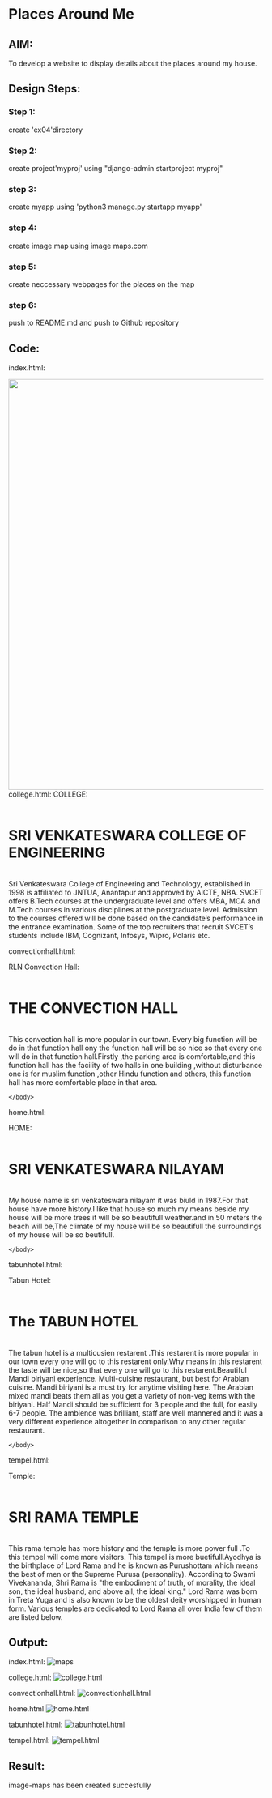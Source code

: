 # Places Around Me
## AIM:
To develop a website to display details about the places around my house.

## Design Steps:

### Step 1:
create 'ex04'directory
### Step 2:
create project'myproj' using "django-admin startproject myproj"
### step 3:
create myapp using 'python3 manage.py startapp myapp'
### step 4:
create image map using image maps.com
### step 5:
create neccessary webpages for the places on the map
### step 6:
push to README.md and push to Github repository
## Code:
index.html:
<!DOCTYPE html>
<html>
    <head>
        <title>Places around me</title>
    </head> 
    <body>
        <img id="Image-Maps-Com-image-maps-2023-07-24-084406" src="https://app.image-maps.com/m/private/0/iq82kpfjes1dlnffrlu45qlpbt_maps.jpg" border="0" width="1200" height="811" orgWidth="1200" orgHeight="811" usemap="#image-maps-2023-07-24-084406" alt="" />
        <map name="image-maps-2023-07-24-084406" id="ImageMapsCom-image-maps-2023-07-24-084406">
        <area  alt="" title="college" href="college.html" shape="rect" coords="253,98,460,215" style="outline:none;" target="_self"     />
        <area  alt="" title="tabunhotel" href="tabunhotel.html" shape="rect" coords="402,248,602,319" style="outline:none;" target="_self"     />
        <area  alt="" title="tempel" href="tempel.html" shape="rect" coords="931,175,1120,236" style="outline:none;" target="_self"     />
        <area  alt="" title="conventionhall" href="conventionhall.html" shape="rect" coords="328,529,520,604" style="outline:none;" target="_self"     />
        <area  alt="" title="home" href="home,html" shape="rect" coords="328,385,471,433" style="outline:none;" target="_self"     />
        <area shape="rect" coords="1198,809,1200,811" alt="Image Map" style="outline:none;" title="Image Map" href="https://www.image-maps.com/" />

</map>
</map>
        </map>
    </body>
</html>
college.html:
<!DOCTYPE html>
<html>
    <head>
        <title>college</title> 
    </head>  
    <body>
        COLLEGE:
        <br>
        <br>
        <h1>SRI VENKATESWARA COLLEGE OF ENGINEERING</h1>
        <br>
        Sri Venkateswara College of Engineering and Technology, established
        in 1998 is affiliated to JNTUA, Anantapur and approved by AICTE, NBA.
        SVCET offers B.Tech courses at the undergraduate level and offers MBA, MCA
        and M.Tech courses in various disciplines at the postgraduate level.
        Admission to the courses offered will be done based on the candidate’s
        performance in the entrance examination. Some of the top recruiters that
        recruit SVCET’s students include IBM, Cognizant, Infosys, Wipro, Polaris etc. 
    </body>  
</html> 

convectionhall.html:

<!DOCTYPE html>
<html>
    <head>
        <title>The Convection Hall</title> 
    </head>  
    <body>
        RLN Convection Hall:
        <br>
        <br>
        <h1>THE CONVECTION HALL </h1>
        <br>
        This convection hall is more popular in our town.
        Every big function will be do in that function hall ony
        the function hall will be so nice so that every one will
        do in that function hall.Firstly ,the parking area is
        comfortable,and this function hall has the facility of
        two halls in one building ,without disturbance one is
        for muslim function ,other Hindu function and others,
        this function hall has more comfortable place in that area.

    </body>  
</html>

home.html:

<!DOCTYPE html>
<html>
    <head>
        <title>HOME</title> 
    </head>  
    <body>
        HOME:
        <br>
        <br>
        <h1>SRI VENKATESWARA NILAYAM</h1>
        <br>
        My house name is sri venkateswara nilayam it was biuld in 1987.For that house 
        have more history.I like that house so much my means beside my house will be more trees
        it will be so beautifull weather.and in 50 meters the beach will be,The climate of my house will be so beautifull
        the surroundings of my house will be so beutifull.
         
    </body>  
</html>       

tabunhotel.html:

<!DOCTYPE html>
<html>
    <head>
        <title>Tabun Hotel</title> 
    </head>  
    <body>
        Tabun Hotel:
        <br>
        <br>
        <h1>The TABUN HOTEL</h1>
        <br>
        The tabun hotel is a multicusien restarent .This restarent is more popular in our town every
        one will go to this restarent only.Why means in this restarent the taste will be nice,so 
        that every one will go to this restarent.Beautiful Mandi biriyani experience. Multi-cuisine restaurant,
        but best for Arabian cuisine. Mandi biriyani is a must try for anytime visiting here. The Arabian mixed
        mandi beats them all as you get a variety of non-veg items with the biriyani. Half Mandi should be sufficient
        for 3 people and the full, for easily 6-7 people. The ambience was brilliant, staff are well mannered and it
        was a very different experience altogether in comparison to any other regular restaurant. 
    
    </body>  
</html>     

tempel.html:

<!DOCTYPE html>
<html>
    <head>
        <title>Temple</title> 
    </head>  
    <body>
         Temple:
        <br>
        <br>
        <h1>SRI RAMA TEMPLE</h1>
        <br>
        This rama temple has more history and the 
        temple is more power full .To this tempel will come more visitors.
        This tempel is more buetifull.Ayodhya is the birthplace of Lord Rama
        and he is known as Purushottam which means the best of men or the Supreme Purusa (personality).
        According to Swami Vivekananda, Shri Rama is "the embodiment of truth, of morality, the ideal son,
        the ideal husband, and above all, the ideal king." Lord Rama was born in Treta Yuga and is also known
        to be the oldest deity worshipped in human form. Various temples are dedicated to Lord Rama all over
        India few of them are listed below.
    </body>  
</html>     



       

## Output:
index.html:
![maps](maps.jpg)

college.html:
![college.html](college.jpg)

convectionhall.html:
![convectionhall.html](convection.jpg)

home.html
![home.html](home.jpg)

tabunhotel.html:
![tabunhotel.html](tabunhotel.jpg)

tempel.html:
![tempel.html](tempel.jpg)


## Result:
image-maps has been created succesfully
